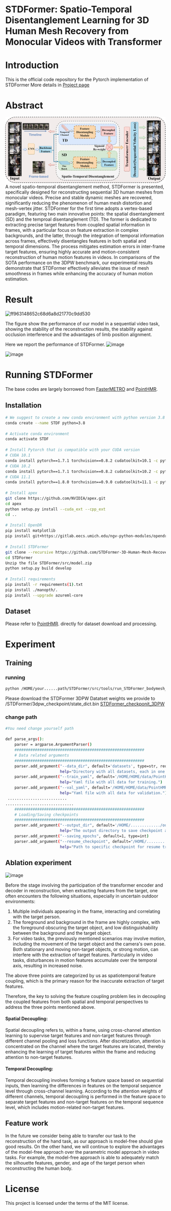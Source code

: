 # STDFormer: Spatio-Temporal Disentanglement Learning for 3D Human Mesh Recovery from Monocular Videos with Transformer

# Introduction
This is the official code repository for the Pytorch implementation of STDFormer
More details in [Project page](https://2573545674.wixsite.com/stdformer)
# Abstract
![pipline](fig/pipline.png)
A novel spatio-temporal disentanglement method, STDFormer is presented, specifically designed for reconstructing sequential 3D human meshes from monocular videos. Precise and stable dynamic meshes are recovered, significantly reducing the phenomenon of human mesh distortion and mesh-vertex jitter. STDFormer for the first time adopts a vertex-based paradigm, featuring two main innovative points: the spatial disentanglement (SD) and the temproal disentanglement (TD). The former is dedicated to extracting precise target features from coupled spatial information in frames, with a particular focus on feature extraction in complex backgrounds, and the latter, through the integration of temporal information across frames, effectively disentangles features in both spatial and temporal dimensions. The process mitigates estimation errors in inter-frame target features, ensuring highly accurate and motion-consistent reconstruction of human motion features in videos.  In comparisons of the SOTA
performance on the 3DPW benchmark, our experimental results
demonstrate that STDFormer effectively alleviates the issue
of mesh smoothness in frames while enhancing the accuracy of human motion estimation.

# Result

![ff963148652c68d6a8d21770c9dd530](https://github.com/STDFormer-3D-Human-Mesh-Recovery/STDFormer/assets/121299261/49424b81-0b5f-45ca-8aec-f4323f5a6e83)

The figure show the performance of our model in a sequential video task, showing the stability of the reconstruction results, the stability against occlusion interference and the advantages of limb position alignment.

Here we report the performance of STDFormer.
![image](https://github.com/STDFormer-3D-Human-Mesh-Recovery/STDFormer/assets/121299261/2cbeabbb-4f5a-45cb-bd1d-3a01b3a13cb9)

![image](https://github.com/STDFormer-3D-Human-Mesh-Recovery/STDFormer/assets/121299261/87e25816-fcde-41be-a033-162b96292b86)

# Running STDFormer
The base codes are largely borrowed from [FasterMETRO](https://github.com/postech-ami/FastMETRO) and [PointHMR](https://github.com/DCVL-3D/PointHMR_release).
## Installation
```bash
# We suggest to create a new conda environment with python version 3.8
conda create --name STDF python=3.8

# Activate conda environment
conda activate STDF

# Install Pytorch that is compatible with your CUDA version
# CUDA 10.1
conda install pytorch==1.7.1 torchvision==0.8.2 cudatoolkit=10.1 -c pytorch
# CUDA 10.2
conda install pytorch==1.7.1 torchvision==0.8.2 cudatoolkit=10.2 -c pytorch
# CUDA 11.1
conda install pytorch==1.8.0 torchvision==0.9.0 cudatoolkit=11.1 -c pytorch -c conda-forge

# Install apex
git clone https://github.com/NVIDIA/apex.git
cd apex
python setup.py install --cuda_ext --cpp_ext
cd ..

# Install OpenDR
pip install matplotlib
pip install git+https://gitlab.eecs.umich.edu/ngv-python-modules/opendr.git

# Install STDFormer
git clone --recursive https://github.com/STDFormer-3D-Human-Mesh-Recovery/STDFormer.git
cd STDFormer
Unzip the file STDFormer/src/model.zip
python setup.py build develop

# Install requirements
pip install -r requirements(1).txt
pip install ./manopth/.
pip install --upgrade azureml-core


```
## Dataset
Please refer to [PointHMR](https://github.com/DCVL-3D/PointHMR_release). directly for dataset download and processing.

# Experiment
## Training
### running
```bash
python /HOME/your......path/STDFormer/src/tools/run_STDFormer_bodymesh_dp_3dpw.py
```
Please download the STDFormer 3DPW Datatset weights we provide to /STDFormer/3dpw_checkpoint/state_dict.bin
[STDFormer_checkponit_3DPW](https://drive.google.com/file/d/1xiEAOaPhZyNI7M3xl3WnRJPnGF8Jn4rx/view?usp=sharing)
### change path
```bash
#You need change yourself path

def parse_args():
    parser = argparse.ArgumentParser()
    #########################################################
    # Data related arguments
    #########################################################
    parser.add_argument("--data_dir", default='datasets', type=str, required=False,
                        help="Directory with all datasets, each in one subfolder")
    parser.add_argument("--train_yaml", default='/HOME/HOME/data/PointHMR/datasets/3dpw/train.yaml', type=str, required=False,
                        help="Yaml file with all data for training.")
    parser.add_argument("--val_yaml", default='/HOME/HOME/data/PointHMR/datasets/3dpw/test_has_gender.yaml', type=str, required=False,
                        help="Yaml file with all data for validation.")
 ..........................
..............................
    #########################################################
    # Loading/Saving checkpoints
    #########################################################
    parser.add_argument("--output_dir", default='/HOME/............./output_3DPWZ_result', type=str, required=False,
                        help="The output directory to save checkpoint and test results.")
    parser.add_argument("--saving_epochs", default=1, type=int)
    parser.add_argument("--resume_checkpoint", default="/HOME/.........../STDFormer/3dpw_checkpoint/state_dict.bin", type=str, required=False,
                        help="Path to specific checkpoint for resume training.")
```
## Ablation experiment
![image](https://github.com/STDFormer-3D-Human-Mesh-Recovery/STDFormer/assets/121299261/45303a65-e97a-428f-affb-37d8680ae3e7)

Before the stage involving the participation of the transformer encoder and decoder in reconstruction, when extracting features from the target, one often encounters the following situations, especially in uncertain outdoor environments:

1. Multiple individuals appearing in the frame, interacting and correlating with the target person.
2. The foreground and background in the frame are highly complex, with the foreground obscuring the target object, and low distinguishability between the background and the target object.
3. For video tasks, the previously mentioned scenarios may involve motion, including the movement of the target object and the camera's own pose. Both stationary and moving non-target objects, or strong motion, can interfere with the extraction of target features. Particularly in video tasks, disturbances in motion features accumulate over the temporal axis, resulting in increased noise.

The above three points are categorized by us as spatiotemporal feature coupling, which is the primary reason for the inaccurate extraction of target features.

Therefore, the key to solving the feature coupling problem lies in decoupling the coupled features from both spatial and temporal perspectives to address the three points mentioned above.

#### Spatial Decoupling:

Spatial decoupling refers to, within a frame, using cross-channel attention learning to supervise target features and non-target features through different channel pooling and loss functions. After discretization, attention is concentrated on the channel where the target features are located, thereby enhancing the learning of target features within the frame and reducing attention to non-target features.

#### Temporal Decoupling:

Temporal decoupling involves forming a feature space based on sequential inputs, then learning the differences in features on the temporal sequence level through cross-channel learning. According to the attention weights of different channels, temporal decoupling is performed in the feature space to separate target features and non-target features on the temporal sequence level, which includes motion-related non-target features.

## Feature work
In the future we consider being able to transfer our task to the reconstruction of the hand task, as our approach is model-free should give good results. On the other hand, we will continue to explore the advantages of the model-free approach over the parametric model approach in video tasks. For example, the model-free approach is able to adequately match the silhouette features, gender, and age of the target person when reconstructing the human body.

# License
This project is licensed under the terms of the MIT license.
